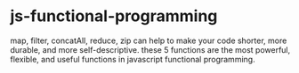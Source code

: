 # js-functional-programming
map, filter, concatAll, reduce, zip can help to make your code shorter, more durable, and more self-descriptive. these 5 functions are the most powerful, flexible, and useful functions in javascript functional programming.
